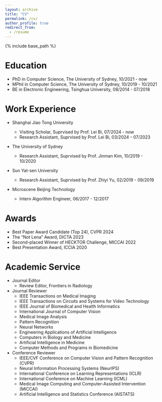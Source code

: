 ```yaml
---
layout: archive
title: "CV"
permalink: /cv/
author_profile: true
redirect_from:
  - /resume
---
```


{% include base_path %}

Education
======
* PhD in Computer Science, The University of Sydney, 10/2021 - now
* MPhil in Computer Science, The University of Sydney, 10/2019 - 10/2021
* BE in Electronic Engineering, Tsinghua University, 08/2014 - 07/2018

Work Experience
======
* Shanghai Jiao Tong University
  * Visiting Scholar, Suprvised by Prof. Lei Bi, 07/2024 - now
  * Research Assistant, Suprvised by Prof. Lei Bi, 03/2024 - 07/2023

* The University of Sydney
  * Research Assistant, Suprvised by Prof. Jinman Kim, 10/2019 - 10/2020

* Sun Yat-sen University
  * Research Assistant, Suprvised by Prof. Zhiyi Yu, 02/2019 - 09/2019
 
* Microscene Beijing Technology
  * Intern Algorithm Engineer, 06/2017 - 12/2017
  
Awards
======
* Best Paper Award Candidate (Top 24), CVPR 2024
* The “Not Lena” Award, DICTA 2023
* Second-placed Winner of HECKTOR Challenge, MICCAI 2022
* Best Presentation Award, ICCIA 2020
  
Academic Service
======
* Journal Editor
  * Review Editor, Frontiers in Radiology
* Journal Reviewer
  * IEEE Transactions on Medical Imaging
  * IEEE Transactions on Circuits and Systems for Video Technology
  * IEEE Journal of Biomedical and Health Informatics
  * International Journal of Computer Vision
  * Medical Image Analysis
  * Pattern Recognition
  * Neural Networks
  * Engineering Applications of Artificial Intelligence
  * Computers in Biology and Medicine
  * Artificial Intelligence in Medicine
  * Computer Methods and Programs in Biomedicine
* Conference Reviewer
  * IEEE/CVF Conference on Computer Vision and Pattern Recognition (CVPR)
  * Neural Information Processing Systems (NeurIPS)
  * International Conference on Learning Representations (ICLR)
  * International Conference on Machine Learning (ICML)
  * Medical Image Computing and Computer-Assisted Intervention (MICCAI)
  * Artificial Intelligence and Statistics Conference (AISTATS)




